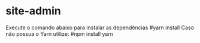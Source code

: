 # site-admin
Execute o comando abaixo para instalar as dependências
#yarn install
Caso não possua o Yarn utilize:
#npm install yarn
